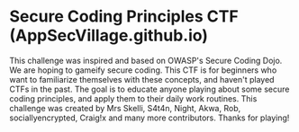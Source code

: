 # Secure Coding Principles CTF (AppSecVillage.github.io)

This challenge was inspired and based on OWASP's Secure Coding Dojo. We are hoping to gameify secure coding. This CTF is for beginners who want to familiarize themselves with these concepts, and haven't played CTFs in the past. The goal is to educate anyone playing about some secure coding principles, and apply them to their daily work routines. This challenge was created by Mrs Skelli, S4t4n, Night, Akwa, Rob, sociallyencrypted, Craig!x and many more contributors. Thanks for playing!
